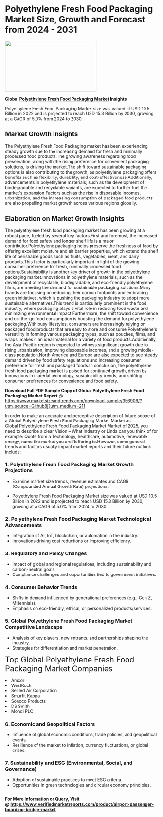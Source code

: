 <H1>Polyethylene Fresh Food Packaging Market Size, Growth and Forecast from 2024 - 2031</H1><img class="aligncenter size-medium wp-image-584254" src="https://thirdeyenews.in/wp-content/uploads/2024/09/Global-Market-Research-300x168.jpeg" alt="" width="300" height="168" /><p><strong>Global&nbsp;<a href="https://www.marketsizeandtrends.com/download-sample/356906/?utm_source=Github8j?utm_medium=211">Polyethylene Fresh Food Packaging Market</a> Insights</strong></p><p>Polyethylene Fresh Food Packaging Market size was valued at USD 10.5 Billion in 2022 and is projected to reach USD 15.3 Billion by 2030, growing at a CAGR of 5.0% from 2024 to 2030.</p><p><h2>Market Growth Insights</h2> <p>The Polyethylene Fresh Food Packaging market has been experiencing steady growth due to the increasing demand for fresh and minimally processed food products.The growing awareness regarding food preservation, along with the rising preference for convenient packaging solutions, is driving the market.The shift toward sustainable packaging options is also contributing to the growth, as polyethylene packaging offers benefits such as flexibility, durability, and cost-effectiveness.Additionally, advancements in polyethylene materials, such as the development of biodegradable and recyclable variants, are expected to further fuel the market's expansion.Factors such as the rise in disposable incomes, urbanization, and the increasing consumption of packaged food products are also propelling market growth across various regions globally.</p> <h2>Elaboration on Market Growth Insights</h2> <p>The polyethylene fresh food packaging market has been growing at a robust pace, fueled by several key factors.First and foremost, the increased demand for food safety and longer shelf life is a major contributor.Polyethylene packaging helps preserve the freshness of food by offering excellent moisture and air barrier properties, which extend the shelf life of perishable goods such as fruits, vegetables, meat, and dairy products.This factor is particularly important in light of the growing consumer preference for fresh, minimally processed food options.Sustainability is another key driver of growth in the polyethylene packaging market.Innovations in polyethylene materials, such as the development of recyclable, biodegradable, and eco-friendly polyethylene films, are meeting the demand for sustainable packaging solutions.Many brands are focusing on reducing their carbon footprints and embracing green initiatives, which is pushing the packaging industry to adopt more sustainable alternatives.This trend is particularly prominent in the food industry, where packaging plays a vital role in reducing food waste and minimizing environmental impact.Furthermore, the shift toward convenience and on-the-go food consumption is boosting the demand for polyethylene packaging.With busy lifestyles, consumers are increasingly relying on packaged food products that are easy to store and consume.Polyethylene's versatility in forming various packaging types, such as pouches, films, and wraps, makes it an ideal material for a variety of food products.Additionally, the Asia-Pacific region is expected to witness significant growth due to rising urbanization, improving disposable incomes, and a growing middle-class population.North America and Europe are also expected to see steady demand driven by food safety regulations and increasing consumer preference for fresh and packaged foods.In conclusion, the polyethylene fresh food packaging market is poised for continued growth, driven by innovations in material technology, sustainability trends, and shifting consumer preferences for convenience and food safety.</p><p><span class=""><strong>Download Full PDF Sample Copy of Global Polyethylene Fresh Food Packaging Market Report</strong> @ <a href="https://www.marketsizeandtrends.com/download-sample/356906/?utm_source=Github8j?utm_medium=211" target="_blank">https://www.marketsizeandtrends.com/download-sample/356906/?utm_source=Github8j?utm_medium=211</a></span></p><p>In order to make an accurate and perceptive description of future scope of a Global&nbsp;Polyethylene Fresh Food Packaging Market Market as Global&nbsp;Polyethylene Fresh Food Packaging Market Market of 2025, you need to describe a clear Vision &ndash; What Industry or Linda can you think of for example: Quote from a Technology, healthcare, automotive, renewable energy, name the market you are Reffering to.However, some general trends and factors usually impact market reports and their future outlook include:</p><h3>1.&nbsp;<strong>Polyethylene Fresh Food Packaging Market Growth Projections</strong></h3><ul><li>Examine market size trends, revenue estimates and CAGR (Compounded Annual Growth Rate) projections.</li><li><p>Polyethylene Fresh Food Packaging Market size was valued at USD 10.5 Billion in 2022 and is projected to reach USD 15.3 Billion by 2030, growing at a CAGR of 5.0% from 2024 to 2030.</p></li></ul><h3>2.&nbsp;<strong>Polyethylene Fresh Food Packaging Market Technological Advancements</strong></h3><ul><li>Integration of AI, IoT, blockchain, or automation in the industry.</li><li>Innovations driving cost reductions or improving efficiency.</li></ul><h3>3.&nbsp;<strong>Regulatory and Policy Changes</strong></h3><ul><li>Impact of global and regional regulations, including sustainability and carbon-neutral goals.</li><li>Compliance challenges and opportunities tied to government initiatives.</li></ul><h3>4.&nbsp;<strong>Consumer Behavior Trends</strong></h3><ul><li>Shifts in demand influenced by generational preferences (e.g., Gen Z, Millennials).</li><li>Emphasis on eco-friendly, ethical, or personalized products/services.</li></ul><h3>5.&nbsp;<strong>Global Polyethylene Fresh Food Packaging Market Competitive Landscape</strong></h3><ul><li>Analysis of key players, new entrants, and partnerships shaping the industry.</li><li>Strategies for differentiation and market penetration.</li></ul><p data-pm-slice="1 1 []"><span style="color: inherit; font-family: inherit; font-size: 25px;">Top Global Polyethylene Fresh Food Packaging Market Companies</span></p><div class="" data-test-id=""><p><li>Amcor</li><li> WestRock</li><li> Sealed Air Corporation</li><li> Smurfit Kappa</li><li> Sonoco Products</li><li> DS Smith</li><li> Mondi PLC</li></p></div><h3>6.&nbsp;<strong>Economic and Geopolitical Factors</strong></h3><ul><li>Influence of global economic conditions, trade policies, and geopolitical events.</li><li>Resilience of the market to inflation, currency fluctuations, or global crises.</li></ul><h3>7.&nbsp;<strong>Sustainability and ESG (Environmental, Social, and Governance)</strong></h3><ul><li>Adoption of sustainable practices to meet ESG criteria.</li><li>Opportunities in green technologies and circular economy principles.</li></ul><h2><strong style="font-size: 14px;">For More Information or Query, Visit @&nbsp;</strong><a style="background-color: #ffffff; font-size: 14px;" href="https://www.marketsizeandtrends.com/report/polyethylene-fresh-food-packaging-market/" target="_blank">https://www.verifiedmarketreports.com/product/airport-passenger-boarding-bridge-market</a></h2>